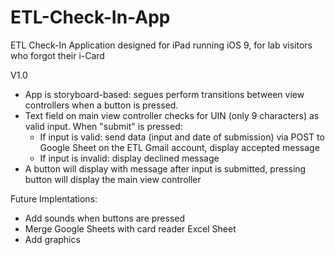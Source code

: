 # ETL-Check-In-App
ETL Check-In Application designed for iPad running iOS 9, for lab visitors who forgot their i-Card

V1.0
- App is storyboard-based: segues perform transitions between view controllers when a button is pressed.
- Text field on main view controller checks for UIN (only 9 characters) as valid input. When "submit" is pressed:
  - If input is valid: send data (input and date of submission) via POST to Google Sheet on the ETL Gmail account, display accepted message
  - If input is invalid: display declined message
- A button will display with message after input is submitted, pressing button will display the main view controller

Future Implentations:
- Add sounds when buttons are pressed
- Merge Google Sheets with card reader Excel Sheet
- Add graphics
